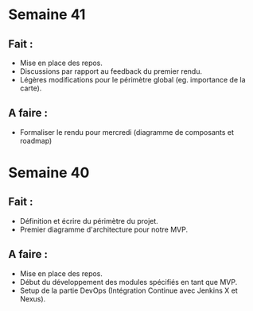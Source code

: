 # Semaine 41

## Fait :

- Mise en place des repos.
- Discussions par rapport au feedback du premier rendu.
- Légères modifications pour le périmètre global (eg. importance de la carte).

## A faire : 

- Formaliser le rendu pour mercredi (diagramme de composants et roadmap)

# Semaine 40

## Fait :

- Définition et écrire du périmètre du projet.
- Premier diagramme d'architecture pour notre MVP.

## A faire : 

- Mise en place des repos.
- Début du développement des modules spécifiés en tant que MVP.
- Setup de la partie DevOps (Intégration Continue avec Jenkins X et Nexus).

